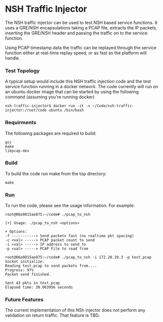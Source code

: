 #  NSH Traffic Injector

The NSH traffic injector can be used to test NSH based service functions.  It uses a GRE/NSH encapsulations taking a PCAP file, extracts the IP packets, inserting the GRE/NSH header and passing the traffic on to the service function.

Using PCAP timestamp data the traffic can be replayed through the service function either at real-time replay speed, or as fast as the platform will handle.

### Test Topology
A typical setup would include this NSH traffic injection code and the test service function running in a docker network.  The code currently will run on an ubuntu docker image that can be started by using the following command (assuming you're running docker)

    nsh-traffic-injector$ docker run -it -v ~/Code/nsh-traffic-injector:/root/code ubuntu /bin/bash

### Requirments
The following packages are required to build:

    gcc
    make
    libpcap-dev

### Build
To build the code run make from the top directory:

    make

### Run
To run the code, please see the usage information. For example:

    root@06a9815ae875:~/code# ./pcap_to_nsh
    
    [+] Usage: ./pcap_to_nsh <options>
    
    + Options:
    -f -----------> Send packets fast (no realtime pkt spacing)
    -c <val> -----> PCAP packet count to send
    -i <val> -----> IP address to send to
    -p <val> -----> PCAP File to read from
    
    root@06a9815ae875:~/code# ./pcap_to_nsh -i 172.20.10.3 -p test.pcap
    Socket initialize.
    Reading test.pcap to send packets from....
    Progress: 97%
    Packet send finished.
    
    Sent 43 pkts in test.pcap
    Elapsed time: 30.063956 seconds

### Future Features
The current implementation of this NSh injector does not perform any validation on return traffic.  That feature is TBD.

